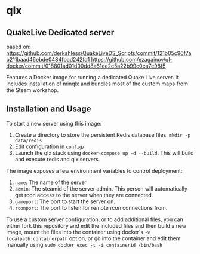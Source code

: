 # qlx

## QuakeLive Dedicated server

based on:
https://github.com/derkahless/QuakeLiveDS_Scripts/commit/121b05c96f7ab211baad46ebde0484fbad242fd1
https://github.com/ezagainov/ql-docker/commit/018801ad01d00dd8a61ee2e5a22b99c0ca7e98f5

Features a Docker image for running a dedicated Quake Live server.  It includes installation of minqlx and bundles most of the custom maps from the Steam workshop.

## Installation and Usage

To start a new server using this image:

1. Create a directory to store the persistent Redis database files. `mkdir -p data/redis`
2. Edit configuration in `config/`
3. Launch the qlx stack using `docker-compose up -d --build`. This will build and execute redis and qlx servers

The image exposes a few environment variables to control deployment:

1. `name`: The name of the server
2. `admin`: The steamid of the server admin.  This person will automatically get rcon access to the server when they are connected.
3. `gameport`: The port to start the server on.
4. `rconport`: The port to listen for remote rcon connections from.

To use a custom server configuration, or to add additional files, you can either fork this repository and edit the included files and then build a new image, mount the files into the container using docker's `-v localpath:containerpath` option, or go into the container and edit them manually using `sudo docker exec -t -i containerid /bin/bash`

